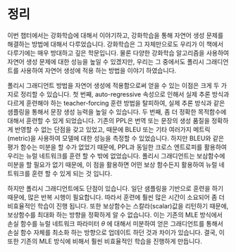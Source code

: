 # 정리

이번 챕터에서는 강화학습에 대해서 이야기하고, 강화학습을 통해 자연어 생성 문제를 해결하는 방법에 대해서 다루었습니다. 강화학습은 그 자체만으로도 우리가 이 책에서 다루기에는 매우 방대하고 깊은 학문입니다. 물론 다양한 강화학습 알고리즘을 사용하여 자연어 생성 문제에 대한 성능을 높일 수 있겠지만, 우리는 그 중에서도 폴리시 그래디언트를 사용하여 자연어 생성에 적용 하는 방법을 이야기 하였습니다.

폴리시 그래디언트 방법을 자연어 생성에 적용함으로써 얻을 수 있는 이점은 크게 두 가지로 정리할 수 있습니다. 첫 번째, auto-regressive 속성으로 인해서 실제 추론 방식과 다르게 훈련해야 하는 teacher-forcing 훈련 방법을 탈피하여, 실제 추론 방식과 같은 샘플링을 통해서 문장 생성 능력을 높일 수 있습니다. 두 번째, 좀 더 정확한 목적함수에 대해서 훈련할 수 있게 되었습니다. 기존의 PPL은 번역 또는 문장의 생성 품질을 정확하게 반영할 수 없는 단점을 갖고 있었고, 때문에 BLEU 또는 기타 여러가지 메트릭(metric)을 사용하여 모델에 대한 성능을 측정할 수 있었습니다. 하지만 BLEU와 같은 평가 함수는 미분을 할 수가 없었기 때문에, PPL과 동일한 크로스 엔트로피를 활용하여 우리는 뉴럴 네트워크를 훈련 할 수 밖에 없었습니다. 폴리시 그래디언트는 보삼함수에 미분을 할 필요가 없기 때문에, 이 점을 활용하면 어떤 보상 함수든지 활용하여 뉴럴 네트워크를 훈련 할 수 있게 되는 것 입니다.

하지만 폴리시 그래디언트에도 단점이 있습니다. 일단 샘플링을 기반으로 훈련을 하기 때문에, 많은 반복 시행이 필요합니다. 따라서 훈련에 훨씬 많은 시간이 소요되어 좀 더 비효율적인 학습이 진행 됩니다. 또한 보상함수는 스칼라(scalar)값을 리턴하기 때문에, 보상함수를 최대화 하는 방향을 정확하게 알 수 없습니다. 이는 기존의 MLE 방식에서 손실 함수를 뉴럴 네트워크 파라미터 $\theta$ 에 대해서 미분하여 얻은 그래디언트를 통해서 손실 함수 자체를 최소화 하는 방향으로 업데이트 하던 것과 차이가 있습니다. 결국, 이 또한 기존의 MLE 방식에 비해서 훨씬 비효율적인 학습을 진행하게 만듭니다.
